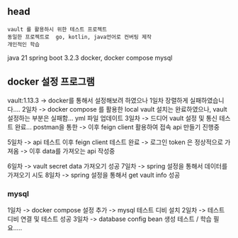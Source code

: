 ## head
```
vault 를 활용하시 위한 테스트 프로젝트
동일한 프로젝트로  go, kotlin, java언어로 컨버팅 제작
개인적인 학습
```

java 21
spring boot 3.2.3
docker, docker compose
mysql

## docker 설정 프로그램
vault:1.13.3 -> docker를 통해서 설정해보려 하였으나 1일차 장렬하게 실패하였습니다....
2일차 -> docker compose 를 활용한 local vault 설치는 완료하였으나, vault 설정하는 부분은 실패함... yml 파일 업데이트
3일차 -> 드디어 vault 설정 및 통신 테스트 완료... postman을 통한
     -> 이후 feign client 활용하여 접속 api 만들기 진행중

5일차 -> api 테스트 이후 feign client 테스트 완료
     -> 로그인 token 은 정상적으로 가져옴
     -> 이후 data를 가져오는 api 작성중

6일차 -> vault secret data 가져오기 성공
7일차 -> spring 설정을 통해서 데이터를 가져오기 시도
8일차 -> spring 설정을 통해서 get vault info 성공

### mysql
1일차 -> docker compose 설정 추가
     -> mysql 테스트 디비 설치
2일차 -> 테스트 디비 연결 및 테스트 성공
3일차 -> database config bean 생성 테스트 / 학습 필요.....